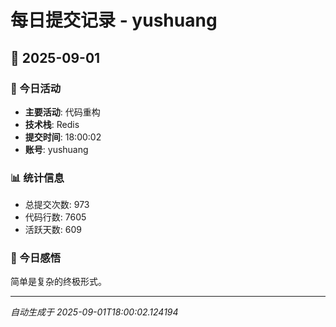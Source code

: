 # 每日提交记录 - yushuang

## 📅 2025-09-01

### 🎯 今日活动
- **主要活动**: 代码重构
- **技术栈**: Redis
- **提交时间**: 18:00:02
- **账号**: yushuang

### 📊 统计信息
- 总提交次数: 973
- 代码行数: 7605
- 活跃天数: 609

### 💭 今日感悟
简单是复杂的终极形式。

---
*自动生成于 2025-09-01T18:00:02.124194*
